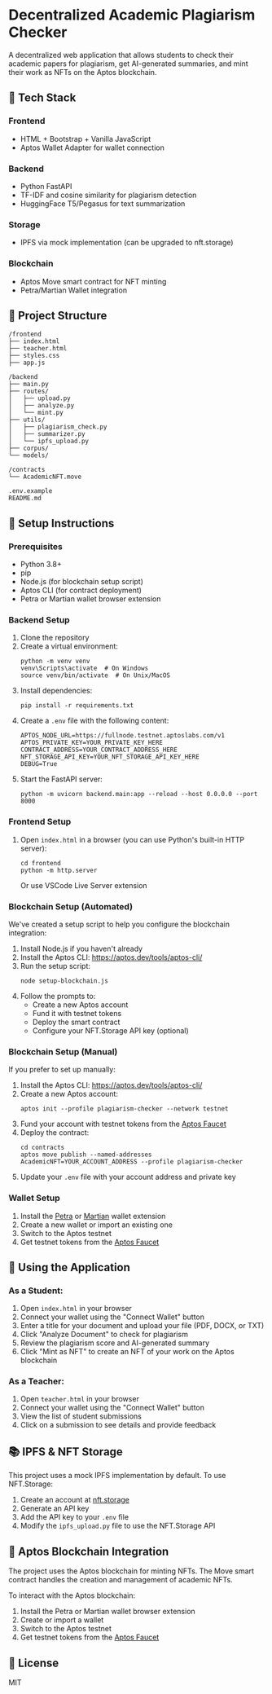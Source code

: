 # Decentralized Academic Plagiarism Checker

A decentralized web application that allows students to check their academic papers for plagiarism, get AI-generated summaries, and mint their work as NFTs on the Aptos blockchain.

## 🔧 Tech Stack

### Frontend
- HTML + Bootstrap + Vanilla JavaScript
- Aptos Wallet Adapter for wallet connection

### Backend
- Python FastAPI
- TF-IDF and cosine similarity for plagiarism detection
- HuggingFace T5/Pegasus for text summarization

### Storage
- IPFS via mock implementation (can be upgraded to nft.storage)

### Blockchain
- Aptos Move smart contract for NFT minting
- Petra/Martian Wallet integration

## 📂 Project Structure

```
/frontend
├── index.html
├── teacher.html
├── styles.css
├── app.js

/backend
├── main.py
├── routes/
│   ├── upload.py
│   ├── analyze.py
│   └── mint.py
├── utils/
│   ├── plagiarism_check.py
│   ├── summarizer.py
│   └── ipfs_upload.py
├── corpus/
└── models/

/contracts
└── AcademicNFT.move

.env.example
README.md
```

## 🚀 Setup Instructions

### Prerequisites
- Python 3.8+
- pip
- Node.js (for blockchain setup script)
- Aptos CLI (for contract deployment)
- Petra or Martian wallet browser extension

### Backend Setup
1. Clone the repository
2. Create a virtual environment:
   ```
   python -m venv venv
   venv\Scripts\activate  # On Windows
   source venv/bin/activate  # On Unix/MacOS
   ```
3. Install dependencies:
   ```
   pip install -r requirements.txt
   ```
4. Create a `.env` file with the following content:
   ```
   APTOS_NODE_URL=https://fullnode.testnet.aptoslabs.com/v1
   APTOS_PRIVATE_KEY=YOUR_PRIVATE_KEY_HERE
   CONTRACT_ADDRESS=YOUR_CONTRACT_ADDRESS_HERE
   NFT_STORAGE_API_KEY=YOUR_NFT_STORAGE_API_KEY_HERE
   DEBUG=True
   ```
5. Start the FastAPI server:
   ```
   python -m uvicorn backend.main:app --reload --host 0.0.0.0 --port 8000
   ```

### Frontend Setup
1. Open `index.html` in a browser (you can use Python's built-in HTTP server):
   ```
   cd frontend
   python -m http.server
   ```
   Or use VSCode Live Server extension

### Blockchain Setup (Automated)

We've created a setup script to help you configure the blockchain integration:

1. Install Node.js if you haven't already
2. Install the Aptos CLI: https://aptos.dev/tools/aptos-cli/
3. Run the setup script:
   ```
   node setup-blockchain.js
   ```
4. Follow the prompts to:
   - Create a new Aptos account
   - Fund it with testnet tokens
   - Deploy the smart contract
   - Configure your NFT.Storage API key (optional)

### Blockchain Setup (Manual)

If you prefer to set up manually:

1. Install the Aptos CLI: https://aptos.dev/tools/aptos-cli/
2. Create a new Aptos account:
   ```
   aptos init --profile plagiarism-checker --network testnet
   ```
3. Fund your account with testnet tokens from the [Aptos Faucet](https://aptoslabs.com/testnet-faucet)
4. Deploy the contract:
   ```
   cd contracts
   aptos move publish --named-addresses AcademicNFT=YOUR_ACCOUNT_ADDRESS --profile plagiarism-checker
   ```
5. Update your `.env` file with your account address and private key

### Wallet Setup

1. Install the [Petra](https://petra.app/) or [Martian](https://martianwallet.xyz/) wallet extension
2. Create a new wallet or import an existing one
3. Switch to the Aptos testnet
4. Get testnet tokens from the [Aptos Faucet](https://aptoslabs.com/testnet-faucet)

## 🧪 Using the Application

### As a Student:
1. Open `index.html` in your browser
2. Connect your wallet using the "Connect Wallet" button
3. Enter a title for your document and upload your file (PDF, DOCX, or TXT)
4. Click "Analyze Document" to check for plagiarism
5. Review the plagiarism score and AI-generated summary
6. Click "Mint as NFT" to create an NFT of your work on the Aptos blockchain

### As a Teacher:
1. Open `teacher.html` in your browser
2. Connect your wallet using the "Connect Wallet" button
3. View the list of student submissions
4. Click on a submission to see details and provide feedback

## 📚 IPFS & NFT Storage

This project uses a mock IPFS implementation by default. To use NFT.Storage:

1. Create an account at [nft.storage](https://nft.storage/)
2. Generate an API key
3. Add the API key to your `.env` file
4. Modify the `ipfs_upload.py` file to use the NFT.Storage API

## 🔗 Aptos Blockchain Integration

The project uses the Aptos blockchain for minting NFTs. The Move smart contract handles the creation and management of academic NFTs.

To interact with the Aptos blockchain:
1. Install the Petra or Martian wallet browser extension
2. Create or import a wallet
3. Switch to the Aptos testnet
4. Get testnet tokens from the [Aptos Faucet](https://aptoslabs.com/testnet-faucet)

## 📄 License

MIT